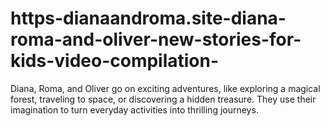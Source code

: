 # https-dianaandroma.site-diana-roma-and-oliver-new-stories-for-kids-video-compilation-
Diana, Roma, and Oliver go on exciting adventures, like exploring a magical forest, traveling to space, or discovering a hidden treasure. They use their imagination to turn everyday activities into thrilling journeys.
